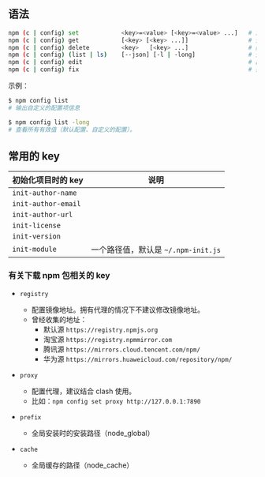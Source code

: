 ## 语法

```sh
npm (c | config) set            <key>=<value> [<key>=<value> ...]   # 添加/修改配置
npm (c | config) get            [<key> [<key> ...]]                 # 查看配置
npm (c | config) delete         <key>   [<key> ...]                 # 删除配置
npm (c | config) (list | ls)    [--json] [-l | -long]               # 查看配置列表
npm (c | config) edit                                               # 直接编辑配置文件
npm (c | config) fix                                                # 尝试修复无效的配置项
```

示例：
```sh
$ npm config list
# 输出自定义的配置项信息

$ npm config list -long
# 查看所有有效值（默认配置、自定义的配置）。
```

## 常用的 key

初始化项目时的 key  | 说明
--------------------|---
`init-author-name`  |
`init-author-email` |
`init-author-url`   |
`init-license`      |
`init-version`      |
`init-module`       | 一个路径值，默认是 `~/.npm-init.js`

### 有关下载 npm 包相关的 key

- `registry`
    - 配置镜像地址。拥有代理的情况下不建议修改镜像地址。
    - 曾经收集的地址：
        - 默认源 `https://registry.npmjs.org`
        - 淘宝源 `https://registry.npmmirror.com`
        - 腾讯源 `https://mirrors.cloud.tencent.com/npm/`
        - 华为源 `https://mirrors.huaweicloud.com/repository/npm/`
- `proxy`
    - 配置代理，建议结合 clash 使用。
    - 比如：`npm config set proxy http://127.0.0.1:7890`

- `prefix`
    - 全局安装时的安装路径（node_global）

- `cache`
    - 全局缓存的路径（node_cache）
